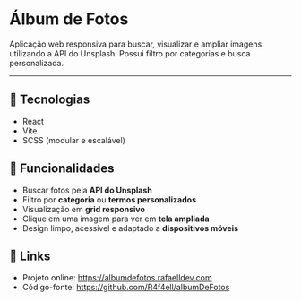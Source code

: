 # Álbum de Fotos

Aplicação web responsiva para buscar, visualizar e ampliar imagens utilizando a API do Unsplash. Possui filtro por categorias e busca personalizada.

---

## 🔧 Tecnologias

- React
- Vite
- SCSS (modular e escalável)

## 🚀 Funcionalidades

- Buscar fotos pela **API do Unsplash**
- Filtro por **categoria** ou **termos personalizados**
- Visualização em **grid responsivo**
- Clique em uma imagem para ver em **tela ampliada**
- Design limpo, acessível e adaptado a **dispositivos móveis**

## 🔗 Links
- Projeto online: https://albumdefotos.rafaelldev.com
- Código-fonte: https://github.com/R4f4ell/albumDeFotos

